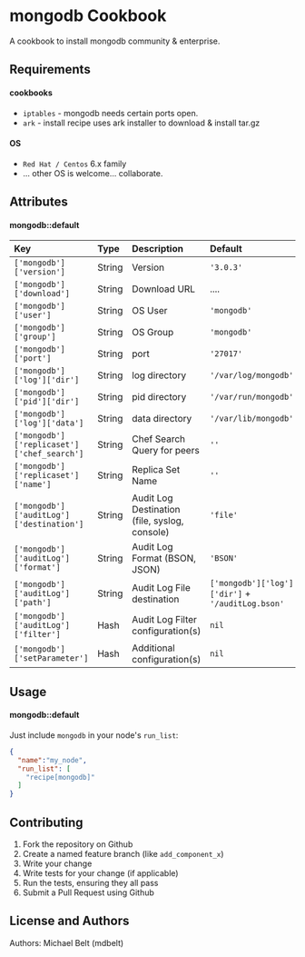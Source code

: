 mongodb Cookbook
====================
A cookbook to install mongodb community & enterprise.

Requirements
------------
#### cookbooks
- `iptables` - mongodb needs certain ports open.
- `ark` - install recipe uses ark installer to download & install tar.gz

#### OS
- `Red Hat / Centos` 6.x family
- ... other OS is welcome... collaborate.

Attributes
----------
#### mongodb::default
|Key|Type|Description|Default|
|:-------|:--------|:------|:------|
|`['mongodb']['version']`|String|Version|`'3.0.3'`|
|`['mongodb']['download']`|String|Download URL|....|
|`['mongodb']['user']`|String|OS User|`'mongodb'`|
|`['mongodb']['group']`|String|OS Group|`'mongodb'`|
|`['mongodb']['port']`|String|port|`'27017'`|
|`['mongodb']['log']['dir']`|String|log directory|`'/var/log/mongodb'`|
|`['mongodb']['pid']['dir']`|String|pid directory|`'/var/run/mongodb'`|
|`['mongodb']['log']['data']`|String|data directory|`'/var/lib/mongodb'`|
|`['mongodb']['replicaset']['chef_search']`|String|Chef Search Query for peers|`''`|
|`['mongodb']['replicaset']['name']`|String|Replica Set Name|`''`|
|`['mongodb']['auditLog']['destination']`|String|Audit Log Destination (file, syslog, console)|`'file'`|
|`['mongodb']['auditLog']['format']`|String|Audit Log Format (BSON, JSON)|`'BSON'`|
|`['mongodb']['auditLog']['path']`|String|Audit Log File destination|`['mongodb']['log']['dir']` + `'/auditLog.bson'`|
|`['mongodb']['auditLog']['filter']`|Hash|Audit Log Filter configuration(s)|`nil`|
|`['mongodb']['setParameter']`|Hash|Additional configuration(s)|`nil`|

Usage
-----
#### mongodb::default
Just include `mongodb` in your node's `run_list`:

```json
{
  "name":"my_node",
  "run_list": [
    "recipe[mongodb]"
  ]
}
```

Contributing
------------
1. Fork the repository on Github
2. Create a named feature branch (like `add_component_x`)
3. Write your change
4. Write tests for your change (if applicable)
5. Run the tests, ensuring they all pass
6. Submit a Pull Request using Github

License and Authors
-------------------
Authors: Michael Belt (mdbelt)
